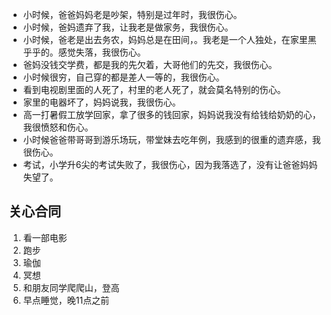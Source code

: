 * 小时候，爸爸妈妈老是吵架，特别是过年时，我很伤心。
* 小时候，爸妈遗弃了我，让我老是做家务，我很伤心。
* 小时候，爸老是出去务农，妈妈总是在田间，。我老是一个人独处，在家里黑乎乎的。感觉失落，我很伤心。
* 爸妈没钱交学费，都是我的先欠着，大哥他们的先交，我很伤心。
* 小时候很穷，自己穿的都是差人一等的，我很伤心。
* 看到电视剧里面的人死了，村里的老人死了，就会莫名特别的伤心。
* 家里的电器坏了，妈妈说我，我很伤心。
* 高一打暑假工放学回家，拿了很多的钱回家，妈妈说我没有给钱给奶奶的心，我很愤怒和伤心。
* 小时候爸爸带哥哥到游乐场玩，带堂妹去吃年例，我感到的很重的遗弃感，我很伤心。
* 考试，小学升6尖的考试失败了，我很伤心，因为我落选了，没有让爸爸妈妈失望了。


## 关心合同

1. 看一部电影
2. 跑步
3. 瑜伽
4. 冥想
5. 和朋友同学爬爬山，登高
6. 早点睡觉，晚11点之前
